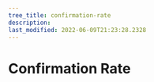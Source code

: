 ```yaml
---
tree_title: confirmation-rate
description: 
last_modified: 2022-06-09T21:23:28.2328
---
```


# Confirmation Rate
